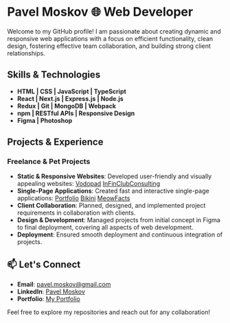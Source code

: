 # Pavel Moskov 🌐 Web Developer

Welcome to my GitHub profile! I am passionate about creating dynamic and responsive web applications with a focus on efficient functionality, clean design, fostering effective team collaboration, and building strong client relationships.

## Skills & Technologies
- **HTML | CSS | JavaScript | TypeScript**
- **React | Next.js | Express.js | Node.js**
- **Redux | Git | MongoDB | Webpack**
- **npm | RESTful APIs | Responsive Design**
- **Figma | Photoshop**

## Projects & Experience
### Freelance & Pet Projects
- **Static & Responsive Websites**: Developed user-friendly and visually appealing websites:
  [Vodopad](https://paulmoskow.github.io/vodopad)
  [InFinClubConsulting](https://paulmoskow.github.io/InFinClubConsulting)
- **Single-Page Applications**: Created fast and interactive single-page applications:
  [Portfolio](https://paulmoskow.github.io/portfolio)
  [Bikini](https://paulmoskow.github.io/bikini)
  [MeowFacts](https://paulmoskow.github.io/my-test)
- **Client Collaboration**: Planned, designed, and implemented project requirements in collaboration with clients.
- **Design & Development**: Managed projects from initial concept in Figma to final deployment, covering all aspects of web development.
- **Deployment**: Ensured smooth deployment and continuous integration of projects.

## 📫 Let's Connect
- **Email**: [pavel.moskov@gmail.com](mailto:pavel.moskov@gmail.com)
- **LinkedIn**: [Pavel Moskov](https://www.linkedin.com/in/pavel-moskov-16844523a)
- **Portfolio**: [My Portfolio](https://paulmoskow.github.io/portfolio)

Feel free to explore my repositories and reach out for any collaboration!
